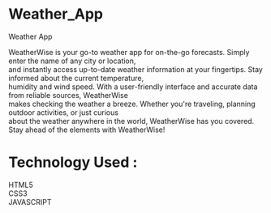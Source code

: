 # Weather_App
Weather App

WeatherWise is your go-to weather app for on-the-go forecasts. Simply enter the name of any city or location,<br>
and instantly access up-to-date weather information at your fingertips. Stay informed about the current temperature, <br>humidity and wind speed. With a user-friendly interface and accurate data from reliable sources, WeatherWise <br>makes checking the weather a breeze. Whether you're traveling, planning outdoor activities, or just curious <br>about the weather anywhere in the world, WeatherWise has you covered. Stay ahead of the elements with WeatherWise!<br>

# Technology Used :
HTML5 <br>
CSS3 <br>
JAVASCRIPT